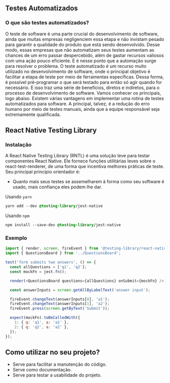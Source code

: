## Testes Automatizados

### O que são testes automatizados?
O teste de software é uma parte crucial do desenvolvimento de software, ainda que muitas empresas negligenciem essa etapa e não invistam pesado para garantir a qualidade do produto que está sendo desenvolvido. Desse modo, essas empresas que não automatizam seus testes aumentam as chances de um erro passar despercebido, além de gastar recursos valiosos com uma ação pouco eficiente. E é nesse ponto que a automação surge para resolver o problema. O teste automatizado é um recurso muito utilizado no desenvolvimento de software, onde o principal objetivo é facilitar a etapa de teste por meio de ferramentas específicas. Dessa forma, é possível pré-programar o que será testado para então só agir quando for necessário. E isso traz uma série de benefícios, diretos e indiretos, para o processo de desenvolvimento de software. Vamos conhecer os principais, logo abaixo. Existem várias vantagens em implementar uma rotina de testes automatizados para software. A principal, talvez, é a redução do erro humano por meio de testes manuais, ainda que a equipe responsável seja extremamente qualificada.

## React Native Testing Library
### Instalação
A React Native Testing Library (RNTL) é uma solução leve para testar componentes React Native. Ele fornece funções utilitárias leves sobre o react-test-renderer, de uma forma que incentiva melhores práticas de teste. Seu principal princípio orientador é:
- Quanto mais seus testes se assemelharem à forma como seu software é usado, mais confiança eles podem lhe dar.

Usando ```yarn```
```css
yarn add --dev @testing-library/jest-native

```

Usando ```npm```
```css
npm install --save-dev @testing-library/jest-native

```
### Exemplo
```js
import { render, screen, fireEvent } from '@testing-library/react-native';
import { QuestionsBoard } from '../QuestionsBoard';

test('form submits two answers', () => {
  const allQuestions = ['q1', 'q2'];
  const mockFn = jest.fn();

  render(<QuestionsBoard questions={allQuestions} onSubmit={mockFn} />);

  const answerInputs = screen.getAllByLabelText('answer input');

  fireEvent.changeText(answerInputs[0], 'a1');
  fireEvent.changeText(answerInputs[1], 'a2');
  fireEvent.press(screen.getByText('Submit'));

  expect(mockFn).toBeCalledWith({
    1: { q: 'q1', a: 'a1' },
    2: { q: 'q2', a: 'a2' },
  });
});
```

## Como utilizar no seu projeto?
- Serve para facilitar a manutenção do código.
- Serve como documentação.
- Serve para testar a usabilidade do projeto.
